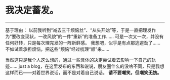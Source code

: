 # **我决定蓄发。**
---

基于理由：
以前我听到“减去三千烦恼丝”、“从头开始”等，于是一直把理发作为“要改变现状，一改风貌”的一件“重新”的准备工作……
可是一次又一次，并没有任何好转，只是每次理完发的一阵新鲜感。
我想吧，似乎是有点那逃避劲了……不如试着承担烦恼，把这些“烦恼”经过梳理“顺”来……

当然这只是我个人这么想的，通过一些具体的决定尝试着去影响一下自己的轨迹……
just a blog，在这里发布的东西和说说，朋友圈什么的没啥不同，只是我想这样而已——对着世界说话，而不是对着自己说话。
**请不要嘲笑，但嘲笑无妨。**
